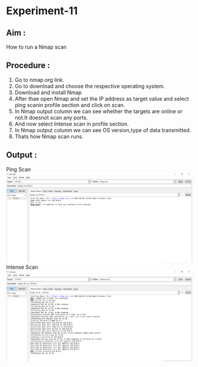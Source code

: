 # Experiment-11
## Aim :
How to run a Nmap scan  
## Procedure :
1. Go to nmap.org link.  
2. Go to download and choose the respective operating system.  
3. Download and install Nmap  
4. After thae open Nmap and set the IP address as target value and select ping scanin profile section and click on scan.  
5. In Nmap output column we can see whether the targets are online or not.It doesnot scan any ports.  
6. And now select Intense scan in profile section.  
7. In Nmap output column we can see OS version,type of data transmitted.  
8. Thats how Nmap scan runs.  

## Output :
Ping Scan
![Output](PingScan.png)
Intense Scan
![Output](IntenseScan.png)

